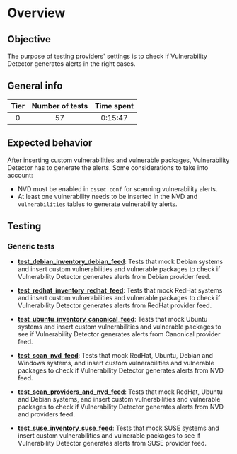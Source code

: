 # Overview

## Objective

The purpose of testing providers' settings is to check if Vulnerability Detector generates alerts in the right cases.

## General info

|Tier | Number of tests | Time spent |
|:--:|:--:|:--:|
| 0 | 57 | 0:15:47 |

## Expected behavior

After inserting custom vulnerabilities and vulnerable packages, Vulnerability Detector has to generate the alerts. Some
considerations to take into account:

- NVD must be enabled in `ossec.conf` for scanning vulnerability alerts.
- At least one vulnerability needs to be inserted in the NVD and `vulnerabilities` tables to generate vulnerability
alerts.

## Testing

### Generic tests

- **[test_debian_inventory_debian_feed](test_debian_inventory_debian_feed.md#test-debian-inventory-debian-feed)**:
Tests that mock Debian systems and insert custom vulnerabilities and vulnerable packages to check if Vulnerability
Detector generates alerts from Debian provider feed.

- **[test_redhat_inventory_redhat_feed](test_redhat_inventory_redhat_feed.md#test-red-hat-inventory-red-hat-feed)**:
Tests that mock RedHat systems and insert custom vulnerabilities and vulnerable packages to check if Vulnerability
Detector generates alerts from RedHat provider feed.

- **[test_ubuntu_inventory_canonical_feed](test_ubuntu_inventory_canonical_feed.md#test-ubuntu-inventory-canonical-feed)**:
Tests that mock Ubuntu systems and insert custom vulnerabilities and vulnerable packages to see if Vulnerability Detector
generates alerts from Canonical provider feed.

- **[test_scan_nvd_feed](test_scan_nvd_feed.md#test-scan-nvd-feed)**: Tests that mock RedHat,
Ubuntu, Debian and Windows systems, and insert custom vulnerabilities and vulnerable packages to check if Vulnerability
Detector generates alerts from NVD feed.

- **[test_scan_providers_and_nvd_feed](test_scan_providers_and_nvd_feed.md#test-scan-providers-and-nvd-feed)**:
Tests that mock RedHat, Ubuntu and Debian systems, and insert custom vulnerabilities and vulnerable packages to check
if Vulnerability Detector generates alerts from NVD and providers feed.

- **[test_suse_inventory_suse_feed](test_suse_inventory_suse_feed.md#test-suse-inventory-suse-feed)**:
Tests that mock SUSE systems and insert custom vulnerabilities and vulnerable packages to see if Vulnerability Detector
generates alerts from SUSE provider feed.